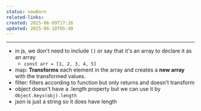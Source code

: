```yaml
---
status: newBorn
related-links: 
created: 2025-06-09T17:16
updated: 2025-06-10T05:40
---
```

---

- in js, we don't need to include `[]` or say that it's an array to declare it as an array
	- `const arr = [1, 2, 3, 4, 5]`
- map: **Transforms** each element in the array and creates a **new array** with the transformed values.
- filter: filters according to function but only returns and doesn't transform
- object doesn't have a .length property but we can use it by `Object.keys(obj).length`
- json is just a string so it does have length


